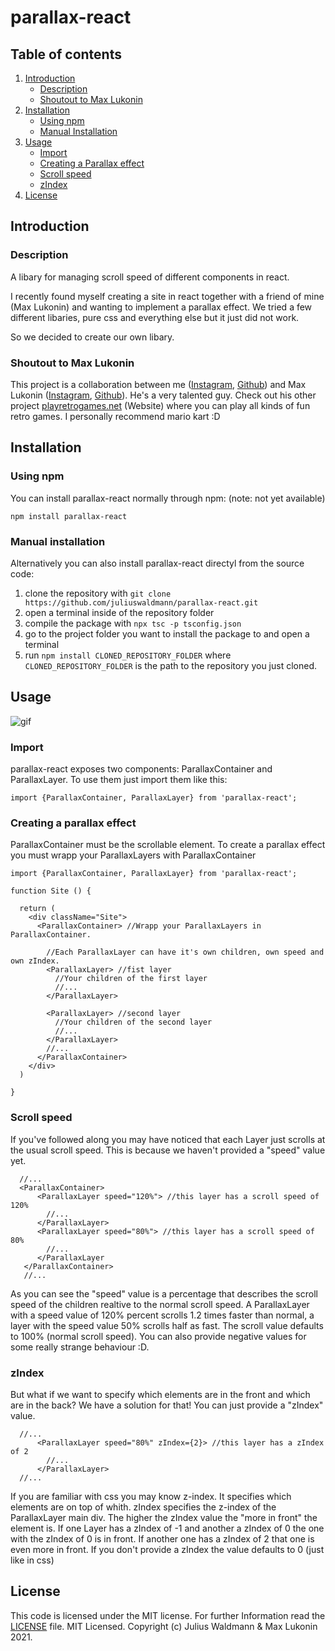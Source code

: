 # parallax-react

## Table of contents
1. [Introduction](https://github.com/juliuswaldmann/parallax-react/blob/main/README.md#introduction)
   * [Description](https://github.com/juliuswaldmann/parallax-react/blob/main/README.md#descriptiom)
   * [Shoutout to Max Lukonin](https://github.com/juliuswaldmann/parallax-react/blob/main/README.md#shoutout-to-max-lukonin)
2. [Installation](https://github.com/juliuswaldmann/parallax-react/blob/main/README.md#installation)
   * [Using npm](https://github.com/juliuswaldmann/parallax-react/blob/main/README.md#using-npm)
   * [Manual Installation](https://github.com/juliuswaldmann/parallax-react/blob/main/README.md#manual-installation)
3. [Usage](https://github.com/juliuswaldmann/parallax-react/blob/main/README.md#usage)
   * [Import](https://github.com/juliuswaldmann/parallax-react/blob/main/README.md#import)
   * [Creating a Parallax effect](https://github.com/juliuswaldmann/parallax-react/blob/main/README.md#creating-a-parallax-effect)
   * [Scroll speed](https://github.com/juliuswaldmann/parallax-react/blob/main/README.md#scroll-speed)
   * [zIndex](https://github.com/juliuswaldmann/parallax-react/blob/main/README.md#zindex)
4. [License](https://github.com/juliuswaldmann/parallax-react/blob/main/README.md#license)

## Introduction
### Description
A libary for managing scroll speed of different components in react.

I recently found myself creating a site in react together with a friend of mine (Max Lukonin) and wanting to implement a parallax effect.
We tried a few different libaries, pure css and everything else but it just did not work.

So we decided to create our own libary.
### Shoutout to Max Lukonin
This project is a collaboration between me ([Instagram](https://www.instagram.com/julius._w/), [Github](https://github.com/juliuswaldmann)) and Max Lukonin ([Instagram](https://www.instagram.com/mxluk/), [Github](https://github.com/mxluk)). He's a very talented guy. Check out his other project [playretrogames.net](https://playretrogames.net/) (Website) where you can play all kinds of fun retro games. I personally recommend mario kart :D

## Installation
### Using npm
You can install parallax-react normally through npm: (note: not yet available)

 `
 npm install parallax-react
 `
### Manual installation
Alternatively you can also install parallax-react directyl from the source code:

1. clone the repository with `git clone https://github.com/juliuswaldmann/parallax-react.git`
2. open a terminal inside of the repository folder
3. compile the package with `npx tsc -p tsconfig.json`
4. go to the project folder you want to install the package to and open a terminal
5. run `npm install CLONED_REPOSITORY_FOLDER` where `CLONED_REPOSITORY_FOLDER` is the path to the repository you just cloned.

## Usage
![gif](https://media.giphy.com/media/JMtnvwkpNwFziOjV9v/giphy.gif)
### Import
parallax-react exposes two components: ParallaxContainer and ParallaxLayer.
To use them just import them like this:

```JSX
import {ParallaxContainer, ParallaxLayer} from 'parallax-react';
```
### Creating a parallax effect
ParallaxContainer must be the scrollable element.
To create a parallax effect you must wrapp your ParallaxLayers with ParallaxContainer
```JSX
import {ParallaxContainer, ParallaxLayer} from 'parallax-react';

function Site () {

  return (
    <div className="Site">  
      <ParallaxContainer> //Wrapp your ParallaxLayers in ParallaxContainer. 
      
        //Each ParallaxLayer can have it's own children, own speed and own zIndex.
        <ParallaxLayer> //fist layer
          //Your children of the first layer
          //...
        </ParallaxLayer>
        
        <ParallaxLayer> //second layer
          //Your children of the second layer
          //...
        </ParallaxLayer>
        //...
      </ParallaxContainer>
    </div>
  )

}
```
### Scroll speed
If you've followed along you may have noticed that each Layer just scrolls at the usual scroll speed.
This is because we haven't provided a "speed" value yet.
```JSX
  //...
  <ParallaxContainer>
      <ParallaxLayer speed="120%"> //this layer has a scroll speed of 120%
        //...
      </ParallaxLayer>
      <ParallaxLayer speed="80%"> //this layer has a scroll speed of 80%
        //...
      </ParallaxLayer
   </ParallaxContainer>
   //...
```
As you can see the "speed" value is a percentage that describes the scroll speed of the children realtive to the normal scroll speed.
A ParallaxLayer with a speed value of 120% percent scrolls 1.2 times faster than normal,
a layer with the speed value 50% scrolls half as fast.
The scroll value defaults to 100% (normal scroll speed).
You can also provide negative values for some really strange behaviour :D.

### zIndex
But what if we want to specify which elements are in the front and which are in the back? 
We have a solution for that! You can just provide a "zIndex" value. 
```JSX
  //...
      <ParallaxLayer speed="80%" zIndex={2}> //this layer has a zIndex of 2
        //...
      </ParallaxLayer>
  //...
```
If you are familiar with css you may know z-index. It specifies which elements are on top of whith. zIndex specifies the z-index of the ParallaxLayer main div.
The higher the zIndex value the "more in front" the element is. 
If one Layer has a zIndex of -1 and another a zIndex of 0 the one with the zIndex of 0 is in front.
If another one has a zIndex of 2 that one is even more in front.
If you don't provide a zIndex the value defaults to 0 (just like in css)

## License
This code is licensed under the MIT license. For further Information read the [LICENSE](https://github.com/juliuswaldmann/parallax-react/blob/main/LICENSE) file.
MIT Licensed. Copyright (c) Julius Waldmann & Max Lukonin 2021.
